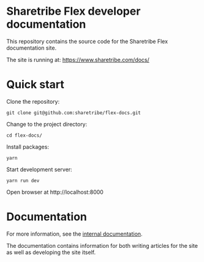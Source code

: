 # Sharetribe Flex developer documentation

This repository contains the source code for the Sharetribe Flex
documentation site.

The site is running at: https://www.sharetribe.com/docs/

# Quick start

Clone the repository:

    git clone git@github.com:sharetribe/flex-docs.git

Change to the project directory:

    cd flex-docs/

Install packages:

    yarn

Start development server:

    yarn run dev

Open browser at http://localhost:8000

# Documentation

For more information, see the [internal documentation](docs/README.md).

The documentation contains information for both writing articles for
the site as well as developing the site itself.
